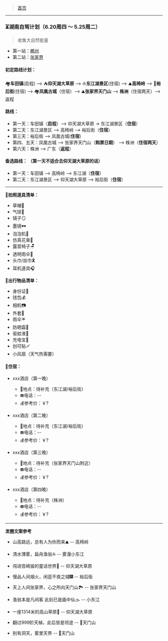 >  [首页](../README.md)

---

### ⏳湖南自驾计划（6.20周四 ～ 5.25周二）
> 收集大自然能量
* 第一站：[郴州](./湖南自驾/郴州之旅.md)
* 第二站：[张家界](./湖南自驾/张家界之旅.md)

#### 初定路线计划：
🏘**️车田镇**(启程) --> ⛺**仰天湖大草原** --> ⛵️**东江湖景区**(住宿) -->️️ ⛰️**高椅岭** -->  🍲**裕后街**(住宿) --> 🏘**凤凰古城**（住宿）--> ⛰️**张家界天门山** --> **株洲**（住宿两天）-->返程

#### **路线：**
* 第一天：车田镇（**启程**）--> 仰天湖大草原 -> 东江湖景区（**住宿**）
* 第二天：东江湖景区 --> 高椅岭 --> 裕后街（**住宿**）
* 第三天：裕后街 --> 凤凰古城(**住宿**)
* 第四、五天：凤凰古城 --> 张家界天门山（**购票日期**） --> 株洲（**住宿两天**）
* 第六天：株洲 --> 广东（**返程**）

#### **备选路线：** （第一天不适合去仰天湖大草原的话）
   * 第一天：车田镇 --> 高椅岭 --> 东江湖（**住宿**）
   * 第二天：东江湖景区 --> 仰天湖大草原 --> 裕后街（**住宿**）
   
--- 

**📜拍照道具清单：**
* 草帽👒
* 气球🎈
* 镜子🪞
* 墨镜🕶
* 泡泡机🫧
* 仿真花束💐
* 露营椅子🪑
* 透明雨伞🌂
* 头巾/丝巾🎗
* 耳机道具🎧

**🧳出行物品清单：**
* 身份证🪪
* 钱包💰
* 相机📷
* 外套🧥
* 雨伞☔
* 防晒霜🧴
* 驱蚊液🦟
* 充电宝🔋
* 创可贴🩹
* 小风扇（天气热需要）

#### 🏨住宿：
*  xxx酒店（第一晚）
    + 📍地点：待补充（东江湖/裕后街）
    +  ☎️电话：--
    +  💰参考价：￥?

*  xxx酒店（第二晚）
    + 📍地点：待补充（东江湖/裕后街）
    +  ☎️电话：--
    +  💰参考价：￥?

*  xxx酒店（第三晚）
    + 📍地点：待补充（张家界天门山附近）
    +  ☎️电话：--
    +  💰参考价：￥?

*  xxx酒店（第四晚）
    + 📍地点：待补充（株洲）
    +  ☎️电话：--
    +  💰参考价：￥?

--- 

**发圈文案参考**

* 山高路远，总有人为你而来⛰️ -- 高椅岭

* 清水薄雾，扁舟渔翁⛵️️ -- 雾漫小东江

* 闯进宫崎骏的童话世界🦌 -- 仰天湖大草原

* 慢品人间烟火，闲逛不夜之城🎆 -- 裕后街

* 天上人间张家界，心之所向天门山🏞️ -- 张家界天门山

* 渔翁本是凡间客 此刻已是画中仙🌫 -- 小东江

* 一座1314米的高山草原🌈 -- 仰天湖大草原

* 翻过999阶天梯，此后皆是坦途 -- 📍天门山

* 别有洞天，雾里天界 -- 📍天门山
